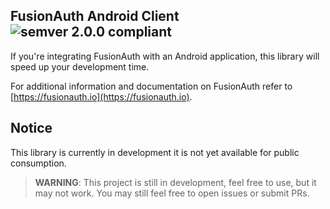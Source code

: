 ## FusionAuth Android Client ![semver 2.0.0 compliant](http://img.shields.io/badge/semver-2.0.0-brightgreen.svg?style=flat-square)
If you're integrating FusionAuth with an Android application, this library will speed up your development time.

For additional information and documentation on FusionAuth refer to [https://fusionauth.io](https://fusionauth.io).


## Notice
This library is currently in development it is not yet available for public consumption.

> **WARNING**: This project is still in development, feel free to use, but it may not work. You may still feel free to open issues or submit PRs. 
